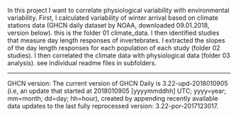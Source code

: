 In this project I  want to correlate physiological variability with environmental variability. First, I calculated variability of winter arrival based on climate stations data (GHCN daily dataset by NOAA, downloaded 09.01.2018, version below). this is the folder 01 climate_data.
I then identified studies that measure day length responses of invertebrates. I extracted the slopes of the day length responses for each population of each study (folder 02 studies).
I then correlated the climate data with physiological data (folder 03 analysis). see individual readme files in subfolders.


---
GHCN version:
The current version of GHCN Daily is 3.22-upd-2018010905 (i.e, an update that started at 2018010905 [yyyymmddhh] UTC; yyyy=year; mm=month; dd=day; hh=hour),
created by appending recently available data updates to the last fully reprocessed version: 3.22-por-2017123017.
